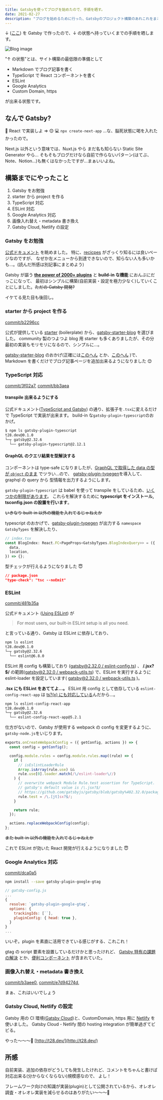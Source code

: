 ```yaml
---
title: Gatsbyを使ってブログを始めたので、手順を晒す。
date: 2021-02-27
description: "ブログを始めるために行った、Gatsbyのプロジェクト構築のあれこれをまとめました。"
---
```


↓ ([ここ](/)) を Gatsby で作ったので、↓ の状態へ持っていくまでの手順を晒します。

![Blog image](/assets/blog/start-blog-with-gatsby/blog-image.jpg)

"↑ の状態"とは、サイト構築の最低限の準備として

- Markdown でブログ記事を書く
- TypeScript で React コンポーネントを書く
- ESLint
- Google Analytics
- Custom Domain, https

が出来る状態です。

## なんで Gatsby?

🤔 React で実装しよ => 😊 💻 `npx create-next-app` ...な、脳死状態に喝を入れたかったので。

Next.js 以外という意味では、Nuxt.js やら まだ名も知らない Static Site Generator やら...
そもそもブログだけなら自前で作らないパターン(はてぶ、Note、Notion...)も無くはなかったですが...まぁいいよね。

## 構築までにやったこと

1. Gatsby をお勉強
1. starter から project を作る
1. TypeScript 対応
1. ESLint 対応
1. Google Analytics 対応
1. 画像入れ替え・metadata 書き換え
1. Gatsby Cloud, Netlify の設定

### Gatsby をお勉強

[公式ドキュメント](https://www.gatsbyjs.com/docs/) を眺めました。
特に、[recicpes](https://www.gatsbyjs.com/docs/recipes/) がざっくり知るには良いページなのですが、
なぜか左メニューから到達できないので、知らない人も多いかも...。(読んだ所感は別記事にまとめよう)

Gatsby が謳う **[the power of 2000+ plugins](https://www.gatsbyjs.com)** と **build-in な機能** におんぶにだっこになって、
最初はシンプルに構築(自前実装・設定を極力少なく)していくことにしました。~~ただの Gatsby 開発?~~

イケてる見た目も後回し。

### starter から project を作る

[commit/b2296cc](https://github.com/TatsuyaYamamoto/t28.dev/commit/b2296cc0af8e8470259bdcea5b82e74a7d0d7f8f)

公式が提供している [starter](https://www.gatsbyjs.com/starters/) (boilerplate) から、[gatsby-starter-blog](https://www.gatsbyjs.com/starters/gatsbyjs/gatsby-starter-blog) を選びました。
community 製のつよつよ blog 用 starter も多くありましたが、その分最初の実装もモリモリになるので、シンプルに...。

[gatsby-starter-blog](https://www.gatsbyjs.com/starters/gatsbyjs/gatsby-starter-blog) のおかげ(正確には[このへん](https://github.com/TatsuyaYamamoto/t28.dev/commit/b2296cc0af8e8470259bdcea5b82e74a7d0d7f8f#diff-b5e305780d9d473da97c61beab8bc36e5e8871b360942e4686c9b20d8c5d4cfa) とか、[このへん](https://github.com/TatsuyaYamamoto/t28.dev/commit/b2296cc0af8e8470259bdcea5b82e74a7d0d7f8f#diff-b5e305780d9d473da97c61beab8bc36e5e8871b360942e4686c9b20d8c5d4cfaR15-R50) )で、
Markdown を書くだけでブログ記事ページを追加出来るようになりました 😊

### TypeScript 対応

[commit/3f02a7](https://github.com/TatsuyaYamamoto/t28.dev/commit/3f02a7af9404768a84744d49b16906fbd638c42c), [commit/bb3aea](https://github.com/TatsuyaYamamoto/t28.dev/commit/bb3aead6853bdb36c914cfe14497f5d43c2d5835)

#### transpile 出来るようにする

公式ドキュメント([TypeScript and Gatsby](https://www.gatsbyjs.com/docs/how-to/custom-configuration/typescript/)) の通り、拡張子を`.tsx`に変えるだけで TypeScript で実装が出来ます。
build-in な`gatsby-plugin-typescript`のおかげ。

```bash
$ npm ls gatsby-plugin-typescript
t28.dev@0.1.0
└─┬ gatsby@2.32.6
  └── gatsby-plugin-typescript@2.12.1
```

#### GraphQL のクエリ結果を型解決する

コンポーネントは type-safe になりましたが、[GraphQL で取得した data の型が `object` のまま](https://github.com/gatsbyjs/gatsby/blob/gatsby%402.32.0/packages/gatsby/index.d.ts#L66) でツラい...ので、
[gatsby-plugin-typegen](https://www.gatsbyjs.com/plugins/gatsby-plugin-typegen/)を導入して、graphql の query から 型情報を出力するようにします。

`gatsby-plugin-typescript` は babel を使って transpile をしているため、[いくつかの制限があります](https://github.com/gatsbyjs/gatsby/blob/master/packages/gatsby-plugin-typescript/README.md#caveats)。
これらを解決するために **typescript をインストール, tsconfig.json の設置を行います**。

~~いきなり built-in 以外の機能を入れてるじゃねえか~~

typescript のおかげで、[gatsby-plugin-typegen](https://www.gatsbyjs.com/plugins/gatsby-plugin-typegen/) が出力する `namespace GatsbyTypes` を解決したり、

```js
// index.tsx
const BlogIndex: React.FC<PageProps<GatsbyTypes.BlogIndexQuery>> = ({
  data,
  location,
}) => {};
```

型チェックが行えるようになりました 😇

```json
// package.json
"type-check": "tsc --noEmit"
```

### ESLint

[commit/481b35a](https://github.com/TatsuyaYamamoto/t28.dev/commit/481b35a2bfc5e11f3340fec46230dea459d86e1a)

公式ドキュメント ([Using ESLint](https://www.gatsbyjs.com/docs/how-to/custom-configuration/eslint/)) が

> For most users, our built-in ESLint setup is all you need.

と言っている通り、Gatsby は ESLint に依存しており、

```bash
npm ls eslint
t28.dev@0.1.0
└─┬ gatsby@2.32.6
  └── eslint@6.8.0
```

ESLint 用 config も構築しており ([gatsby@2.32.0 / eslint-config.ts](https://github.com/gatsbyjs/gatsby/blob/gatsby%402.32.0/packages/gatsby/src/utils/eslint-config.ts)) 、
**/\.jsx?$/** の範囲([gatsby@2.32.0 / webpack-utils.ts](https://github.com/gatsbyjs/gatsby/blob/gatsby%402.32.0/packages/gatsby/src/utils/webpack-utils.ts#L488-L497)) で、ESLint を実行するように eslint-loader を設定しています( [gatsby@2.32.0 / webpack-utils.ts](https://github.com/gatsbyjs/gatsby/blob/gatsby%402.32.0/packages/gatsby/src/utils/webpack-utils.ts) )。

**.tsx にも ESLint をあててよ...。** ESLint 用 config として依存している `eslint-config-react-app` は [ts?(x) にも対応している](https://github.com/facebook/create-react-app/blob/eslint-config-react-app%405.2.1/packages/eslint-config-react-app/index.js#L57)んだから...。

```bash
npm ls eslint-config-react-app
t28.dev@0.1.0
└─┬ gatsby@2.32.6
  └── eslint-config-react-app@5.2.1
```

仕方がないので、Gatsby が使用する webpack の config を変更するように、`gatsby-node.js`をいじります。

```js
exports.onCreateWebpackConfig = ({ getConfig, actions }) => {
  const config = getConfig();

  config.module.rules = config.module.rules.map((rule) => {
    if (
      // isEslintLoaderRule
      Array.isArray(rule.use) &&
      rule.use[0].loader.match(/\/eslint-loader\//)
    ) {
      // overwrite webpack Module Rule.test assertion for TypeScript.
      // gatsby's default value is /\.jsx?$/
      // https://github.com/gatsbyjs/gatsby/blob/gatsby%402.32.0/packages/gatsby/src/utils/webpack-utils.ts#L491
      rule.test = /\.[jt]sx?$/;
    }

    return rule;
  });

  actions.replaceWebpackConfig(config);
};
```

~~また built-in 以外の機能を入れてるじゃねえか~~

これで ESLint が効いた React 開発が行えるようになりました 😇

### Google Analytics 対応

[commit/dca0a5](https://github.com/TatsuyaYamamoto/t28.dev/commit/dca0a5441b040cdab1286764f2df6b99d6eb5776)

```bash
npm install --save gatsby-plugin-google-gtag
```

```js
// gatsby-config.js
...
{
  resolve: `gatsby-plugin-google-gtag`,
  options: {
    trackingIds: [``],
    pluginConfig: { head: true },
  }
}
...
```

いいぞ。plugin を素直に活用できている感じがする、これこれ！

gtag の script 要素を設置しているだけかと思ったけれど、 [Gatsby 特有の課題の解決](https://github.com/gatsbyjs/gatsby/blob/gatsby%402.32.0/packages/gatsby-plugin-google-gtag/src/gatsby-browser.js#L13) とか、[便利コンポーネント](https://github.com/gatsbyjs/gatsby/blob/gatsby%402.32.0/packages/gatsby-plugin-google-gtag/src/index.js#L4) が含まれていた。

### 画像入れ替え・metadata 書き換え

[commit/b3aee0](https://github.com/TatsuyaYamamoto/t28.dev/commit/b3aee0e1994cad7758929dea3dffca101c9a6969), [commit/e7d94274d](https://github.com/TatsuyaYamamoto/t28.dev/commit/e7d94274dbae41d20fcb50d1e025a6b9ac93d73a), []()

まぁ、これはいいでしょう

### Gatsby Cloud, Netlify の設定

Gatsby 用の CI 環境([Gatsby Cloud](https://www.gatsbyjs.com/cloud/))と、CustomDomain, https 用に [Netlify](https://www.netlify.com/) を使いました。 Gatsby Cloud - Netlify 間の hosting integration が簡単過ぎてビビる。

やった〜〜〜💪
[http://t28.dev/](http://t28.dev/)

## 所感

自前実装、追加の依存がどうしても発生したけれど、コメントをちゃんと書けば対応出来る(分からなくならない)規模感なので、 よし！

フレームワーク向けの知識が実装(plugin)として公開されているから、オレオレ調査・オレオレ実装を減らせるのはありがたい〜〜〜🙏
